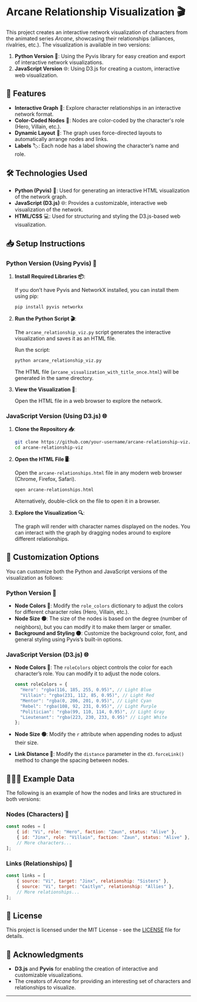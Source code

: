 
# Arcane Relationship Visualization 🎬

This project creates an interactive network visualization of characters from the animated series *Arcane*, showcasing their relationships (alliances, rivalries, etc.). The visualization is available in two versions:

1. **Python Version** 🐍: Using the Pyvis library for easy creation and export of interactive network visualizations.
2. **JavaScript Version** 🌐: Using D3.js for creating a custom, interactive web visualization.

## 🚀 Features

- **Interactive Graph** 🔄: Explore character relationships in an interactive network format.
- **Color-Coded Nodes** 🎨: Nodes are color-coded by the character's role (Hero, Villain, etc.).
- **Dynamic Layout** 🌟: The graph uses force-directed layouts to automatically arrange nodes and links.
- **Labels** 🏷️: Each node has a label showing the character’s name and role.

## 🛠️ Technologies Used

- **Python (Pyvis)** 🐍: Used for generating an interactive HTML visualization of the network graph.
- **JavaScript (D3.js)** 🌐: Provides a customizable, interactive web visualization of the network.
- **HTML/CSS** 💻: Used for structuring and styling the D3.js-based web visualization.

## 📥 Setup Instructions

### Python Version (Using Pyvis) 🐍

1. **Install Required Libraries 📦**:

   If you don’t have Pyvis and NetworkX installed, you can install them using pip:

   ```bash
   pip install pyvis networkx
   ```

2. **Run the Python Script 🎬**:

   The `arcane_relationship_viz.py` script generates the interactive visualization and saves it as an HTML file.
   
   Run the script:

   ```bash
   python arcane_relationship_viz.py
   ```

   The HTML file (`arcane_visualization_with_title_once.html`) will be generated in the same directory.

3. **View the Visualization 👀**:

   Open the HTML file in a web browser to explore the network.

### JavaScript Version (Using D3.js) 🌐

1. **Clone the Repository 📥**:

   ```bash
   git clone https://github.com/your-username/arcane-relationship-viz.git
   cd arcane-relationship-viz
   ```

2. **Open the HTML File 🖥️**:

   Open the `arcane-relationships.html` file in any modern web browser (Chrome, Firefox, Safari).

   ```bash
   open arcane-relationships.html
   ```

   Alternatively, double-click on the file to open it in a browser.

3. **Explore the Visualization 🔍**:

   The graph will render with character names displayed on the nodes. You can interact with the graph by dragging nodes around to explore different relationships.

## 🎨 Customization Options

You can customize both the Python and JavaScript versions of the visualization as follows:

### Python Version 🐍

- **Node Colors 🎨**: Modify the `role_colors` dictionary to adjust the colors for different character roles (Hero, Villain, etc.).
- **Node Size 🟢**: The size of the nodes is based on the degree (number of neighbors), but you can modify it to make them larger or smaller.
- **Background and Styling 🌑**: Customize the background color, font, and general styling using Pyvis’s built-in options.

### JavaScript Version (D3.js) 🌐

- **Node Colors 🎨**: The `roleColors` object controls the color for each character’s role. You can modify it to adjust the node colors.

  ```javascript
  const roleColors = {
    "Hero": "rgba(116, 185, 255, 0.95)", // Light Blue
    "Villain": "rgba(231, 112, 85, 0.95)", // Light Red
    "Mentor": "rgba(0, 206, 201, 0.95)", // Light Cyan
    "Rebel": "rgba(108, 92, 231, 0.95)", // Light Purple
    "Politician": "rgba(99, 110, 114, 0.95)", // Light Gray
    "Lieutenant": "rgba(223, 230, 233, 0.95)" // Light White
  };
  ```

- **Node Size 🟢**: Modify the `r` attribute when appending nodes to adjust their size.
- **Link Distance 🌉**: Modify the `distance` parameter in the `d3.forceLink()` method to change the spacing between nodes.

## 🧑‍🤝‍🧑 Example Data

The following is an example of how the nodes and links are structured in both versions:

### Nodes (Characters) 👤

```javascript
const nodes = [
    { id: "Vi", role: "Hero", faction: "Zaun", status: "Alive" },
    { id: "Jinx", role: "Villain", faction: "Zaun", status: "Alive" },
    // More characters...
];
```

### Links (Relationships) 🔗

```javascript
const links = [
    { source: "Vi", target: "Jinx", relationship: "Sisters" },
    { source: "Vi", target: "Caitlyn", relationship: "Allies" },
    // More relationships...
];
```

## 📜 License

This project is licensed under the MIT License - see the [LICENSE](LICENSE) file for details.

## 🙏 Acknowledgments

- **D3.js** and **Pyvis** for enabling the creation of interactive and customizable visualizations.
- The creators of *Arcane* for providing an interesting set of characters and relationships to visualize.

---
